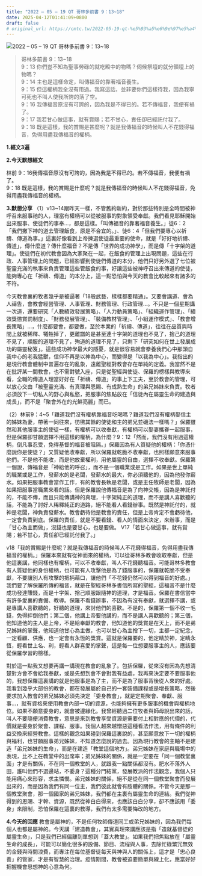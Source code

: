 ```yaml
---
title: "2022 – 05 – 19 QT 哥林多前書 9：13~18"
date: 2025-04-12T01:41:09+0800
draft: false
# original_url: https://cmtc.tw/2022-05-19-qt-%e5%93%a5%e6%9e%97%e5%a4%9a%e5%89%8d%e6%9b%b8-9%ef%bc%9a1318
---
```


![2022 – 05 – 19 QT 哥林多前書 9：13\~18](/images/qt.jpg  "2022 – 05 – 19 QT 哥林多前書 9：13\~18")

> 哥林多前書 9：13\~18  
> 9：13 你們豈不知為聖事勞碌的就吃殿中的物嗎？伺候祭壇的就分領壇上的物嗎？  
> 9：14 主也是這樣命定，叫傳福音的靠著福音養生。  
> 9：15 但這權柄我全沒有用過。我寫這話，並非要你們這樣待我，因為我寧可死也不叫人使我所誇的落了空。  
> 9：16 我傳福音原沒有可誇的，因為我是不得已的。若不傳福音，我便有禍了。  
> 9：17 我若甘心做這事，就有賞賜；若不甘心，責任卻已經託付我了。  
> 9：18 既是這樣，我的賞賜是甚麼呢？就是我傳福音的時候叫人不花錢得福音，免得用盡我傳福音的權柄。

**1.經文3遍**

**2.今天默想經文**
  
林前 9：16我傳福音原沒有可誇的，因為我是不得已的。若不傳福音，我便有禍了。  
9：18 既是這樣，我的賞賜是什麼呢？就是我傳福音的時候叫人不花錢得福音，免得用盡我傳福音的權柄。

**3.默想分享**
（1）v13\~14跟昨天一樣，不管舊約新約，對於那些特別是全時間被神呼召來服事祂的人，理當有權柄可以從被服事的對象領受奉獻。我們看見耶穌開始出來服事、使徒們的事奉…，都是這樣。「叫傳福音的靠著福音養生。」徒6：2「我們撇下神的道去管理飯食，原是不合宜的。」、徒6：4「但我們要專心以祈禱、傳道為事。」這裏好像看到上帝揀選使徒最重要的使命，就是「好好地祈禱、傳道」，傳什麼道？傳什麼福音？不是傳「世界的成功神學」，而是傳「十字架的道理」。使徒們在初代教會因為大家聚在一起，在飯食的管理上出現問題，這些在行政、人事管理上的問題，已經影響到使徒們傳道的本分，他們只好另外選了七位被聖靈充滿的執事來負責管理這些管飯食的事，好讓這些被神呼召出來傳道的使徒，能夠專心在「祈禱、傳道」的本分上，這一點恐怕與今天的教會比較起來有諸多的不符。

今天教會裏的牧者幾乎是被逼著「18般武藝，樣樣都要精通」。又要會講道、會為人禱告，會教會經營管理、人事管理、財務管理、行政管理…。不只是一個星期講一次道，還要研究「人數績效發展策略」、「人力動員策略」、「組織運作管理」、「績效獎懲賞罰制度」、「財務發展管理」、「裝備教材管理」、「小組運作模式」、「教會增長策略」…，什麼都要會，都要做，至於本業的「祈禱、傳道」，往往在品質與時間上就被稀釋、犧牲掉了，更離譜的是甚至連十字架的道理也不見了，捨己的道理不見了，順服的道理不見了，殉道的道理不見了，只剩下「研究如何在世上發展成功的屬靈秘笈」。這些成功神學最大的隱憂，就是很容易就會豢養我們心中那頭自我中心的老我猛獸，信仰不再是以神為中心，而變得是「以我為中心」。我指出的是現行教會體制中普遍存在的亂象，遠離聖經對教會存在單純的定義。我當然不是在批評某一間教會，也不需對號入座，只是從聖經與使徒、保羅的榜樣與教導來看，全職的傳道人理當好好在「祈禱、傳道」的事上下工夫，至於教會的管理，可以放心交由「被聖靈充滿、有真理與恩賜、有成熟生命」的弟兄姊妹來負責。牧者必須放下一切私人的野心與私慾，把服事的焦點放在「信徒內在屬靈生命的建造與成長」，而不是「聚會外在的光鮮亮麗」而已。

（2）林前9：4\~5「難道我們沒有權柄靠福音吃喝嗎？難道我們沒有權柄娶信主的姊妹為妻，帶著一同往來，彷彿其餘的使徒和主的弟兄並磯法一樣嗎？」保羅雖然和其他服事主的使徒一樣，有權柄可以收奉獻，有權柄可以娶妻攜眷一起服事，但是保羅卻甘願選擇不用這樣的權柄，為什麼？9：12「然而，我們沒有用過這權柄，倒凡事忍受，免得基督的福音被阻隔。」保羅因為有人質疑他的權柄：「你憑什麼說你是使徒？」又質疑他收奉獻，所以保羅就乾脆不收奉獻，也照樣願意來服事他們。不是他不能收，而是他放棄權利，用他屬靈的自由，選擇不收奉獻。保羅第一個說，傳福音是「神給他的呼召」，而不是一個職業或是工作。如果是世上單純的職業或是工作，發薪水的是老闆，發薪水的最大，你必須聽他的，因為他發你薪水。如果把服事教會當作工作，有的教會長執是老闆，或是主任牧師是老闆，因為如果把服事當職業來看的話。但是保羅說他傳福音是為了向神交帳，因為是神託付的，不能不傳，而且只能傳講神的真理，十字架純正的道理，而不是講人喜歡聽的話，不能為了討好人稀釋純正的道路，絕不能看人看錢辦事。既然是神託付的，就神是老闆，神負責發薪水。教會虧待他是教會的責任，但是上帝肯定不會虧待他，一定會負責到底。保羅的責任，就是不要看錢、看人的情面來決定，來辦事，而是「甘心為主而做」，沒錢也是要甘心，也是要做。 V17「若甘心做這事，就有賞賜；若不甘心，責任卻已經託付我了。」

v18「我的賞賜是什麼呢？就是我傳福音的時候叫人不花錢得福音，免得用盡我傳福音的權柄。」保羅本來就有從神而來的權柄，可以從哥林多教會收取奉獻，但是他這裏講，他同樣也有權柄，可以不收奉獻，叫人不花錢聽福音。可能哥林多教會有人質疑他的身份權柄，也可能有人攻擊他是為了錢服事的，保羅就乾脆不受奉獻，不要讓別人有攻擊的把抦藉口，讓他們「不花錢仍然可以得到福音的好處。」我們要了解保羅所傳的福音，就是在聖經哥林多書信所寫的聖經，這福音不是什麼成功發達賺錢，而是十字架、捨己順服跟隨神的道理，才是福音。保羅在書信當中有許多愛裏的責備、教導。保羅不看錢辦事，不因為有沒有奉獻，就選擇不講，或是專講人喜歡聽的，好聽的道理，來討他們的喜歡。不是的，保羅第一個不收一毛錢，免得絆倒他們；第二個，他講上帝要他講的，而不是講人喜歡聽的；第三個，他知道他的主人是上帝，不是給奉獻的教會，他知道他的獎賞是在天上，而不是弟兄姊妹的掌聲，他知道他甘心為主做，也可以甘心為主捨下一切，主都一定紀念，一定看顧、供應，也一定會有永恆的獎賞。這就是保羅要的，他定睛於神，定睛永恆，輕看世上名、利，輕看人群喜愛的掌聲，這是每一位想要服事主的人，應該要從保羅學習的榜樣。

對於這一點我又想要再講一講現在教會的亂象了。包括保羅，從來沒有因為先想清楚對方會不會給我奉獻，或是先想到會不會對我有益處，我再來決定要不要服事他的，我想保羅這裏講的就是他服事是為了主，而不是為了服事背後從人來的好處。我看到幾乎大部份的教會，都在發展屬於自己的一套裝備課程或是增長策略，然後要求加入教會的弟兄姊妹必須先決定「委身教會」，就是定期聚會、奉獻、服事…，就有資格來使用教會內部一切的資源，也能夠擁有更多服事的機會與權柄地位。如果不願意委身的，就會被邊緣化。我曾經聽過二位牧者與師母說出來的話，叫人不要隨便消費教會，意思是來到教會享受資源是需要付上相對應的代價的，代價就是委身於聚會、課程、服事。我個人越來越憎惡這種看法作法，用有條件的利益交換來經營教會。這樣的觀念如果碰到保羅這裏說的，甚至願意放下一切的權柄與福利，也甘願服事弟兄姊妹，不知道怎麼說的過去。因為現行教會的主軸不是建造「弟兄姊妹的生命」，而是在建造「教堂這個地方」。弟兄姊妹在家庭與職場中的表現，比不上在教堂中的出席率；弟兄姊妹的關係，就是一定要在「同一個教堂裏面」才是有關係，不在同一個教堂的人，就跟我一點關係都沒有。肥水不落外人田，誰叫他們不選邊站，不委身？這種分門結黨，發展教派的作法觀念，我個人只能用痛心來形容，求主憐憫。弟兄姊妹的關係，絕不是從在同一個教堂聚會而發展出來的，而是因為我們有同一位主，我們彼此就會有肢體的關係。不管今天是那一個教堂聚會，那一個國家的弟兄姊妹，我們都在主裏有屬靈生命的連結。我們從神得到的恩賜、才幹、資源，既然從神白白得來，也應該白白分享，卻不應該用「委身」來限制，恐怕保羅在這裏的教導，我們有太多需要悔改的地方。

**4.今天的回應**
教會是屬神的，不是任何牧師傳道同工或弟兄姊妹的，因為我們每個人也都是屬神的。今天講「建造教會」，其實真理來講應該是指「造就基督徒的屬靈生命」，只是我們已經偏離到單想到「蓋大教堂」。如果我們把焦點放在「屬靈生命的成長」，可能可以簡化很多的設備、節目、流程與人事，去除忙碌繁冗無效的金錢與時間浪費，而專注在每位基督徒每天與神與人的關係上，這才是「忠心良善」的管家，才是有智慧的治理。疫情期間，教會被迫要簡單與線上化，應當好好把握機會思想神的心意為何。

